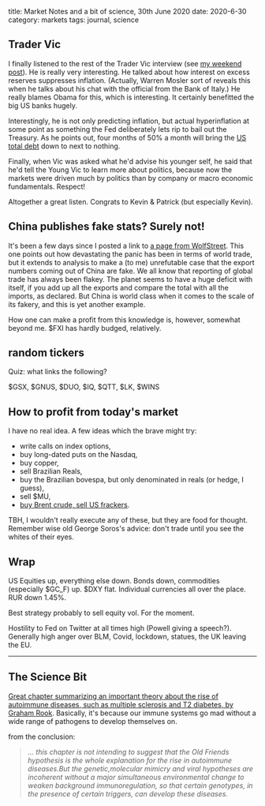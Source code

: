 title: Market Notes and a bit of science, 30th June 2020
date: 2020-6-30
category: markets
tags: journal, science

## Trader Vic

I finally listened to the rest of the Trader Vic interview (see 
[my weekend post]({filename}28_june.md)). He is really very interesting.
He talked about how interest on excess reserves suppresses inflation.
(Actually, Warren Mosler sort of reveals this when he talks about his chat with the official from the Bank of Italy.) He really blames Obama for this, which is interesting. 
It certainly benefitted the big US banks hugely.

Interestingly, he is not only predicting inflation, but actual  hyperinflation at some point as something the Fed deliberately lets rip to bail out the Treasury. As he points out, four months of 50% a month will bring the [US total debt](https://www.transparency.treasury.gov/dataset/debt-to-the-penny/table-view) down to next to nothing.

Finally, when Vic was asked what he'd advise his younger self, he said that he'd tell the Young Vic to learn more about politics, because now the markets were driven much by politics than by company or macro economic fundamentals. Respect!

Altogether a great listen. Congrats to Kevin & Patrick (but especially Kevin).

## China publishes fake stats? Surely not!

It's been a few days since I posted a link to [a page from WolfStreet](https://wolfstreet.com/2020/06/27/world-trade-plunges-heres-why-its-even-worse-chinas-deep-fake-data-comes-to-light/). This one points out how devastating the panic has been in terms of world trade, but it extends to analysis to make a (to me) unrefutable case that the export numbers coming out of China are fake.
We all know that reporting of global trade has always been flakey. The planet seems to have a huge deficit with itself, if you add up all the exports and compare the total with all the imports, as declared. But China is world class when it comes to the scale of its fakery, and this is yet another example.

How one can make a profit from this knowledge is, however, somewhat beyond me. $FXI has hardly budged, relatively.

## random tickers

Quiz: what links the following?

$GSX, $GNUS, $DUO, $IQ, $QTT, $LK, $WINS

## How to profit from today's market

I have no real idea. A few ideas which the brave might try:

* write calls on index options,
* buy long-dated puts on the Nasdaq,
* buy copper,
* sell Brazilian Reals,
* buy the Brazilian bovespa, but only denominated in reals (or hedge, I guess),
* sell $MU, 
* [buy Brent crude, sell US frackers](https://twitter.com/goodalexander/status/1277968930871492610).

TBH, I wouldn't really execute any of these, but they are food for thought. 
Remember wise old George Soros's advice: don't trade until you see the whites of their eyes.

## Wrap

US Equities up, everything else down.
Bonds down, commodities (especially $GC_F) up.
$DXY flat. Individual currencies all over the place. RUR down 1.45%.

Best strategy probably to sell equity vol.
For the moment.

Hostility to Fed on Twitter at all times high (Powell giving a speech?). 
Generally high anger over BLM, Covid, lockdown, statues, the UK leaving the EU.

---

## The Science Bit

[Great chapter summarizing an important theory about the rise of autoimmune diseases, such as multiple sclerosis and T2 diabetes, by Graham Rook](https://www.academia.edu/5276259/Hygiene_Hypothesis_and_Autoimmune_Diseases). Basically, it's because our immune systems go mad without a wide range of pathogens to develop themselves on.

from the conclusion:

>  *... this chapter is not intending to suggest that the Old Friends hypothesis is the whole explanation for the rise in autoimmune diseases.But the genetic,molecular mimicry and viral hypotheses are incoherent without a major simultaneous environmental change to weaken background immunoregulation, so that certain genotypes, in the presence of certain triggers, can develop these diseases.*
